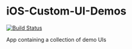 iOS-Custom-UI-Demos
===================

[![Build Status](https://travis-ci.org/cjrieck/iOS-Custom-UI-Demos.svg?branch=master)](https://travis-ci.org/cjrieck/iOS-Custom-UI-Demos)

App containing a collection of demo UIs
